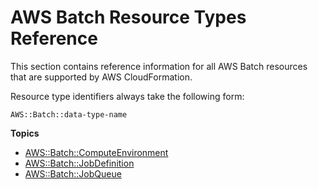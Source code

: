 # AWS Batch Resource Types Reference<a name="cfn-reference-batch"></a>

This section contains reference information for all AWS Batch resources that are supported by AWS CloudFormation\.

Resource type identifiers always take the following form:

```
AWS::Batch::data-type-name
```

**Topics**
+ [AWS::Batch::ComputeEnvironment](aws-resource-batch-computeenvironment.md)
+ [AWS::Batch::JobDefinition](aws-resource-batch-jobdefinition.md)
+ [AWS::Batch::JobQueue](aws-resource-batch-jobqueue.md)